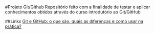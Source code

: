 #Projeto Git/Github
Repositório feito com a finalidade de testar e aplicar conhecimentos obtidos através do curso introdutório ao Git/GitHub

##Links
[Git e GitHub: o que são, quais as diferenças e como usar na prática?](https://blog.betrybe.com/tecnologia/git-e-github/)
